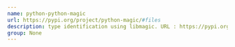 ```yaml
---
name: python-python-magic
url: https://pypi.org/project/python-magic/#files
description: type identification using libmagic. URL : https://pypi.org/project/python-magic/#files Groups : None
group: None
---
```

